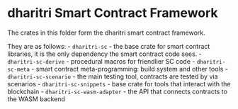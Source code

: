 # dharitri Smart Contract Framework

The crates in this folder form the dharitri smart contract framework.

They are as follows:
    - `dharitri-sc` - the base crate for smart contract libraries, it is the only dependency the smart contract code sees.
    - `dharitri-sc-derive` - procedural macros for friendlier SC code
    - `dharitri-sc-meta` - smart contract meta-programming: build system and other tools
    - `dharitri-sc-scenario` - the main testing tool, contracts are tested by via scenarios
    - `dharitri-sc-snippets` - base crate for tools that interact with the blockchain
    - `dharitri-sc-wasm-adapter` - the API that connects contracts to the WASM backend

